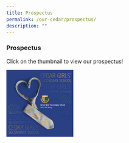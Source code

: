 ```yaml
---
title: Prospectus
permalink: /our-cedar/prospectus/
description: ""
---
```

### Prospectus

Click on the thumbnail to view our prospectus!

<a href="https://moe-cedargirlssec-staging.netlify.app/files/Cedar%20Prospectus%202022_update%2028Apr.pdf"><img style="width:35%" src="/images/prospectus.png">

